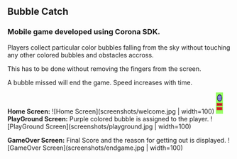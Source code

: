 ## Bubble Catch
### Mobile game developed using Corona SDK.
Players collect particular color bubbles falling from the sky without touching any other colored bubbles and obstacles accross. 

This has to be done without removing the fingers from the screen. 

A bubble missed will end the game. Speed increases with time.

__Home Screen:__
![Home Screen](screenshots/welcome.jpg  | width=100)
<img src="screenshots/welcome.jpg" height="48" width="16">
__PlayGround Screen:__
Purple colored bubble is assigned to the player.
![PlayGround Screen](screenshots/playground.jpg  | width=100)

__GameOver Screen:__
Final Score and the reason for getting out is displayed. 
![GameOver Screen](screenshots/endgame.jpg | width=100)